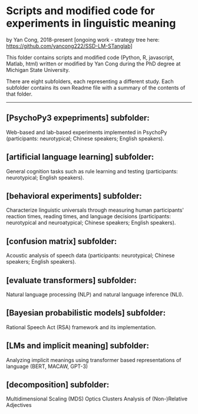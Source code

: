 # Scripts and modified code for experiments in linguistic meaning

by Yan Cong, 2018-present [ongoing work - strategy tree here: https://github.com/yancong222/SSD-LM-STanglab]

This folder contains scripts and modified code (Python, R, javascript, Matlab, html) written or modified by Yan Cong during the PhD degree at Michigan State University.

There are eight subfolders, each representing a different study. Each subfolder contains its own Readme file with a summary of the contents of that folder.

-------------------------------------------------------

## [PsychoPy3 expepriments] subfolder: 
Web-based and lab-based experiments implemented in PsychoPy (participants: neurotypical; Chinese speakers; English speakers).

## [artificial language learning] subfolder: 
General cognition tasks such as rule learning and testing (participants: neurotypical; English speakers).

## [behavioral experiments] subfolder: 
Characterize linguistic universals through measuring human participants' reaction times, reading times, and language decisions  (participants: neurotypical and neuroatypical; Chinese speakers; English speakers).

## [confusion matrix] subfolder: 
Acoustic analysis of speech data (participants: neurotypical; Chinese speakers; English speakers).

## [evaluate transformers] subfolder: 
Natural language processing (NLP) and natural language inference (NLI).

## [Bayesian probabilistic models] subfolder: 
Rational Speech Act (RSA) framework and its implementation.

## [LMs and implicit meaning] subfolder:
Analyzing implicit meanings using transformer based representations of language (BERT, MACAW, GPT-3)

## [decomposition] subfolder:
Multidimensional Scaling (MDS) Optics Clusters Analysis of (Non-)Relative Adjectives




